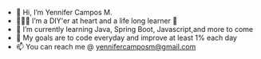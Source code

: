 - 👋 Hi, I’m Yennifer Campos M.
- 👩🏻‍🎨 I’m a DIY'er at heart and a life long learner 🧠
- 🌱  I’m currently learning Java, Spring Boot, Javascript,and more to come
- 🥅 My goals are to code everyday and improve at least 1% each day
- 📫 You can reach me @ yennifercamposm@gmail.com


